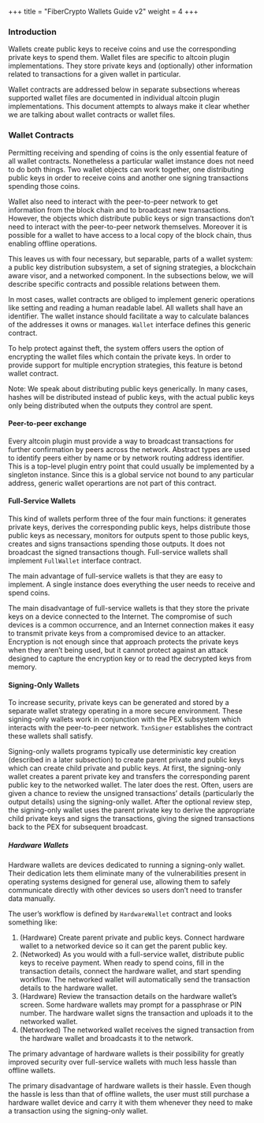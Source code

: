 +++
title = "FiberCrypto Wallets Guide v2"
weight = 4
+++

### Introduction

Wallets create public keys to receive coins and use the corresponding private keys to spend them. Wallet files are specific to altcoin plugin implementations. They store private keys and (optionally) other information related to transactions for a given wallet in particular.

Wallet contracts are addressed below in separate subsections whereas supported wallet files are documented in individual altcoin plugin implementations. This document attempts to always make it clear whether we are talking about wallet contracts or wallet files.

### Wallet Contracts

Permitting receiving and spending of coins is the only essential feature of all wallet contracts. Nonetheless a particular wallet imstance does not need to do both things. Two wallet objects can work together, one distributing public keys in order to receive coins and another one signing transactions spending those coins.

Wallet also need to interact with the peer-to-peer network to get information from the block chain and to broadcast new transactions. However, the objects which distribute public keys or sign transactions don’t need to interact with the peer-to-peer network themselves. Moreover it is possible for a wallet to have access to a local copy of the block chain, thus enabling offline operations.

This leaves us with four necessary, but separable, parts of a wallet system: a public key distribution subsystem, a set of signing strategies, a blockchain aware visor, and a networked component. In the subsections below, we will describe specific contracts and possible relations between them.

In most cases, wallet contracts are obliged to implement generic operations like setting and reading a human readable label. All wallets shall have an identifier. The wallet instance should facilitate a way to calculate balances of the addresses it owns or manages. `Wallet` interface defines this generic contract.

To help protect against theft, the system offers users the option of encrypting the wallet files which contain the private keys. In order to provide support for multiple encryption strategies, this feature is betond wallet contract.

Note: We speak about distributing public keys generically. In many cases, hashes will be distributed instead of public keys, with the actual public keys only being distributed when the outputs they control are spent.

#### Peer-to-peer exchange

Every altcoin plugin must provide a way to broadcast transactions for further confirmation by peers across the network. Abstract types are used to identify peers either by name or by network routing address identifier. This is a top-level plugin entry point that could usually be implemented by a singleton instance. Since this is a global service not bound to any particular address, generic wallet operartions are not part of this contract.

#### Full-Service Wallets

This kind of wallets perform three of the four main functions: it generates private keys, derives the corresponding public keys, helps distribute those public keys as necessary, monitors for outputs spent to those public keys, creates and signs transactions spending those outputs. It does not broadcast the signed transactions though. Full-service wallets shall implement `FullWallet` interface contract.

The main advantage of full-service wallets is that they are easy to implement. A single instance does everything the user needs to receive and spend coins.

The main disadvantage of full-service wallets is that they store the private keys on a device connected to the Internet. The compromise of such devices is a common occurrence, and an Internet connection makes it easy to transmit private keys from a compromised device to an attacker. Encryption is not enough since that approach protects the private keys when they aren’t being used, but it cannot protect against an attack designed to capture the encryption key or to read the decrypted keys from memory. 

#### Signing-Only Wallets

To increase security, private keys can be generated and stored by a separate wallet strategy operating in a more secure environment. These signing-only wallets work in conjunction with the PEX subsystem which interacts with the peer-to-peer network. `TxnSigner` establishes the contract these wallets shall satisfy.

Signing-only wallets programs typically use deterministic key creation (described in a later subsection) to create parent private and public keys which can create child private and public keys. At first, the signing-only wallet creates a parent private key and transfers the corresponding parent public key to the networked wallet. The later does the rest. Often, users are given a chance to review the unsigned transactions’ details (particularly the output details) using the signing-only wallet. After the optional review step, the signing-only wallet uses the parent private key to derive the appropriate child private keys and signs the transactions, giving the signed transactions back to the PEX for subsequent broadcast.

##### Hardware Wallets

Hardware wallets are devices dedicated to running a signing-only wallet. Their dedication lets them eliminate many of the vulnerabilities present in operating systems designed for general use, allowing them to safely communicate directly with other devices so users don’t need to transfer data manually.

The user’s workflow is defined by `HardwareWallet` contract and looks something like:

1. (Hardware) Create parent private and public keys. Connect hardware wallet to a networked device so it can get the parent public key.
2. (Networked) As you would with a full-service wallet, distribute public keys to receive payment. When ready to spend coins, fill in the transaction details, connect the hardware wallet, and start spending workflow. The networked wallet will automatically send the transaction details to the hardware wallet.
3. (Hardware) Review the transaction details on the hardware wallet’s screen. Some hardware wallets may prompt for a passphrase or PIN number. The hardware wallet signs the transaction and uploads it to the networked wallet.
4. (Networked) The networked wallet receives the signed transaction from the hardware wallet and broadcasts it to the network.

The primary advantage of hardware wallets is their possibility for greatly improved security over full-service wallets with much less hassle than offline wallets.

The primary disadvantage of hardware wallets is their hassle. Even though the hassle is less than that of offline wallets, the user must still purchase a hardware wallet device and carry it with them whenever they need to make a transaction using the signing-only wallet.

